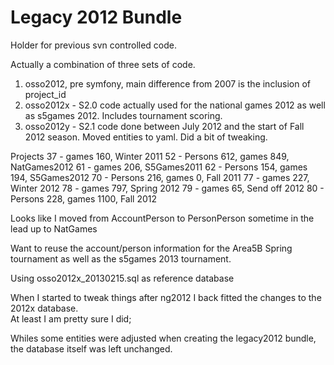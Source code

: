 Legacy 2012 Bundle
====================

Holder for previous svn controlled code.

Actually a combination of three sets of code.
1. osso2012, pre symfony, main difference from 2007 is the inclusion of project_id
2. osso2012x - S2.0 code actually used for the national games 2012 as well as s5games 2012.  Includes tournament scoring.
3. osso2012y - S2.1 code done between July 2012 and the start of Fall 2012 season.  Moved entities to yaml.  Did a bit of tweaking.

Projects
37 -              games  160, Winter 2011
52 - Persons 612, games  849, NatGames2012
61 -              games  206, S5Games2011
62 - Persons 154, games  194, S5Games2012
70 - Persons 216, games    0, Fall 2011
77 -              games  227, Winter 2012
78 -              games  797, Spring 2012
79 -              games   65, Send off 2012
80 - Persons 228, games 1100, Fall 2012

Looks like I moved from AccountPerson to PersonPerson sometime in the lead up to NatGames

Want to reuse the account/person information for the Area5B Spring tournament as well as the s5games 2013 tournament.

Using osso2012x_20130215.sql as reference database

When I started to tweak things after ng2012 I back fitted the changes to the 2012x database.  
At least I am pretty sure I did;

Whiles some entities were adjusted when creating the legacy2012 bundle, the database itself was left unchanged.



